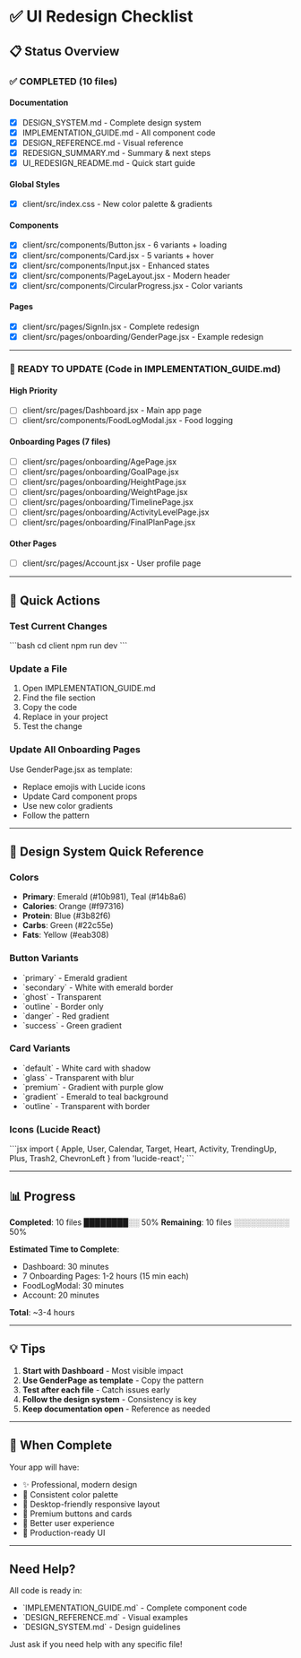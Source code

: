 # ✅ UI Redesign Checklist

## 📋 Status Overview

### ✅ COMPLETED (10 files)

#### Documentation
- [x] DESIGN_SYSTEM.md - Complete design system
- [x] IMPLEMENTATION_GUIDE.md - All component code
- [x] DESIGN_REFERENCE.md - Visual reference
- [x] REDESIGN_SUMMARY.md - Summary & next steps
- [x] UI_REDESIGN_README.md - Quick start guide

#### Global Styles
- [x] client/src/index.css - New color palette & gradients

#### Components  
- [x] client/src/components/Button.jsx - 6 variants + loading
- [x] client/src/components/Card.jsx - 5 variants + hover
- [x] client/src/components/Input.jsx - Enhanced states
- [x] client/src/components/PageLayout.jsx - Modern header
- [x] client/src/components/CircularProgress.jsx - Color variants

#### Pages
- [x] client/src/pages/SignIn.jsx - Complete redesign
- [x] client/src/pages/onboarding/GenderPage.jsx - Example redesign

---

### 🔄 READY TO UPDATE (Code in IMPLEMENTATION_GUIDE.md)

#### High Priority
- [ ] client/src/pages/Dashboard.jsx - Main app page
- [ ] client/src/components/FoodLogModal.jsx - Food logging

#### Onboarding Pages (7 files)
- [ ] client/src/pages/onboarding/AgePage.jsx
- [ ] client/src/pages/onboarding/GoalPage.jsx
- [ ] client/src/pages/onboarding/HeightPage.jsx
- [ ] client/src/pages/onboarding/WeightPage.jsx
- [ ] client/src/pages/onboarding/TimelinePage.jsx
- [ ] client/src/pages/onboarding/ActivityLevelPage.jsx
- [ ] client/src/pages/onboarding/FinalPlanPage.jsx

#### Other Pages
- [ ] client/src/pages/Account.jsx - User profile page

---

## 🎯 Quick Actions

### Test Current Changes
\`\`\`bash
cd client
npm run dev
\`\`\`

### Update a File
1. Open IMPLEMENTATION_GUIDE.md
2. Find the file section
3. Copy the code
4. Replace in your project
5. Test the change

### Update All Onboarding Pages
Use GenderPage.jsx as template:
- Replace emojis with Lucide icons
- Update Card component props
- Use new color gradients
- Follow the pattern

---

## 🎨 Design System Quick Reference

### Colors
- **Primary**: Emerald (#10b981), Teal (#14b8a6)
- **Calories**: Orange (#f97316)
- **Protein**: Blue (#3b82f6)
- **Carbs**: Green (#22c55e)
- **Fats**: Yellow (#eab308)

### Button Variants
- \`primary\` - Emerald gradient
- \`secondary\` - White with emerald border
- \`ghost\` - Transparent
- \`outline\` - Border only
- \`danger\` - Red gradient
- \`success\` - Green gradient

### Card Variants
- \`default\` - White card with shadow
- \`glass\` - Transparent with blur
- \`premium\` - Gradient with purple glow
- \`gradient\` - Emerald to teal background
- \`outline\` - Transparent with border

### Icons (Lucide React)
\`\`\`jsx
import {
  Apple, User, Calendar, Target,
  Heart, Activity, TrendingUp,
  Plus, Trash2, ChevronLeft
} from 'lucide-react';
\`\`\`

---

## 📊 Progress

**Completed**: 10 files ████████░░ 50%
**Remaining**: 10 files ░░░░░░░░░░ 50%

**Estimated Time to Complete**:
- Dashboard: 30 minutes
- 7 Onboarding Pages: 1-2 hours (15 min each)
- FoodLogModal: 30 minutes
- Account: 20 minutes

**Total**: ~3-4 hours

---

## 💡 Tips

1. **Start with Dashboard** - Most visible impact
2. **Use GenderPage as template** - Copy the pattern
3. **Test after each file** - Catch issues early
4. **Follow the design system** - Consistency is key
5. **Keep documentation open** - Reference as needed

---

## 🚀 When Complete

Your app will have:
- ✨ Professional, modern design
- 🎨 Consistent color palette
- 📱 Desktop-friendly responsive layout
- 🔘 Premium buttons and cards
- 🎯 Better user experience
- 💼 Production-ready UI

---

## Need Help?

All code is ready in:
- \`IMPLEMENTATION_GUIDE.md\` - Complete component code
- \`DESIGN_REFERENCE.md\` - Visual examples
- \`DESIGN_SYSTEM.md\` - Design guidelines

Just ask if you need help with any specific file!
